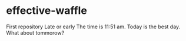 # effective-waffle
First repository 
Late or early
The time is 11:51 am.
Today is the best day.
What about tommorow?

